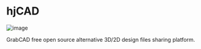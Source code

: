# hjCAD

![image](https://github.com/user-attachments/assets/ecd31614-153f-48e0-8e02-c5b776e08d91)


GrabCAD free open source alternative 3D/2D  design files sharing platform.
